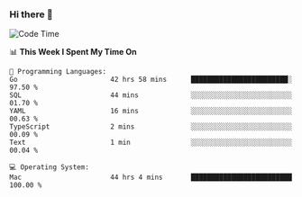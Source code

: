 ### Hi there 👋

<!--
**CrazyCollin/crazycollin** is a ✨ _special_ ✨ repository because its `README.md` (this file) appears on your GitHub profile.

Here are some ideas to get you started:

- 🔭 I’m currently working on ...
- 🌱 I’m currently learning ...
- 👯 I’m looking to collaborate on ...
- 🤔 I’m looking for help with ...
- 💬 Ask me about ...
- 📫 How to reach me: ...
- 😄 Pronouns: ...
- ⚡ Fun fact: ...
-->

<!--START_SECTION:waka-->
![Code Time](http://img.shields.io/badge/Code%20Time-2%2C879%20hrs%2038%20mins-blue)

📊 **This Week I Spent My Time On** 

```text
💬 Programming Languages: 
Go                       42 hrs 58 mins      ████████████████████████░   97.50 % 
SQL                      44 mins             ░░░░░░░░░░░░░░░░░░░░░░░░░   01.70 % 
YAML                     16 mins             ░░░░░░░░░░░░░░░░░░░░░░░░░   00.63 % 
TypeScript               2 mins              ░░░░░░░░░░░░░░░░░░░░░░░░░   00.09 % 
Text                     1 min               ░░░░░░░░░░░░░░░░░░░░░░░░░   00.04 % 

💻 Operating System: 
Mac                      44 hrs 4 mins       █████████████████████████   100.00 % 
```


<!--END_SECTION:waka-->
